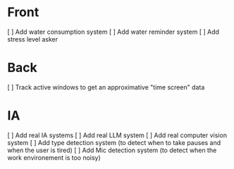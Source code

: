 # Front
[ ] Add water consumption system
[ ] Add water reminder system
[ ] Add stress level asker

# Back
[ ] Track active windows to get an approximative "time screen" data

# IA
[ ] Add real IA systems
[ ] Add real LLM system
[ ] Add real computer vision system
[ ] Add type detection system (to detect when to take pauses and when the user is tired)
[ ] Add Mic detection system (to detect when the work environement is too noisy)
